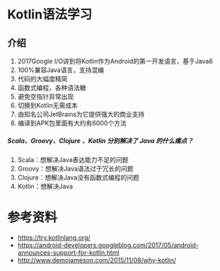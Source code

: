 # Kotlin语法学习

## 介绍

1. 2017Google I/O讲到将Kotlin作为Android的第一开发语言，基于Java6
1. 100%兼容Java语言，支持混编
2. 代码的大幅度精简
3. 函数式编程，各种语法糖
4. 避免空指针异常出现
5. 切换到Kotlin无需成本
6. 由知名公司JetBrains为它提供强大的商业支持
7. 编译到APK包里面有大约有6000个方法


##### Scala、Groovy、Clojure 、Kotlin 分别解决了 Java 的什么痛点？

1. Scala：想解决Java表达能力不足的问题
2. Groovy：想解决Java语法过于冗长的问题
3. Clojure：想解决Java没有函数式编程的问题
4. Kotlin：想解决Java


# 参考资料
  * https://try.kotlinlang.org/
  * https://android-developers.googleblog.com/2017/05/android-announces-support-for-kotlin.html
  * http://www.demojameson.com/2015/11/08/why-kotlin/
